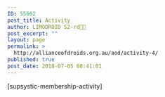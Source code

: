 ```yaml
---
ID: 55662
post_title: Activity
author: LIMODROID S2-rd🔭🔬
post_excerpt: ""
layout: page
permalink: >
  http://allianceofdroids.org.au/aod/activity-4/
published: true
post_date: 2018-07-05 08:41:01
---
```

[supsystic-membership-activity]